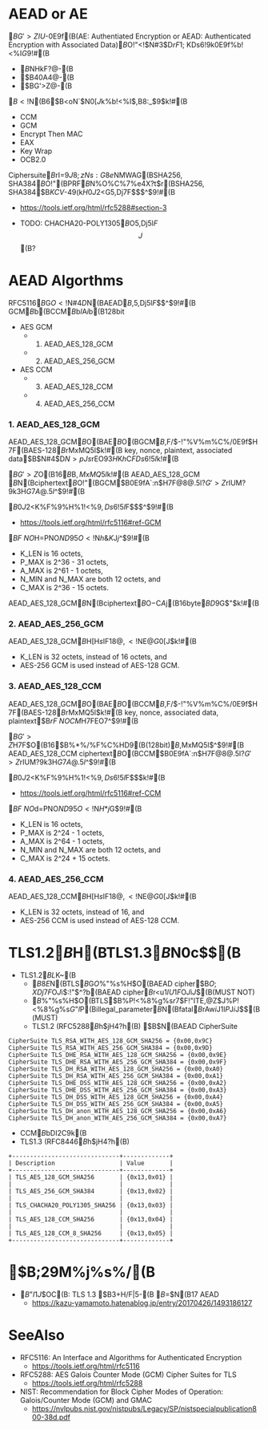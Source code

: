 # AEAD or AE
$BG'>ZIU$-0E9f(B(AE: Authentiated Encryption or AEAD: Authenticated Encryption with Associated Data)$B$O!"<!$N#3$D$rF1;~$KDs6!$9$k0E9f%b!<%I$G$9!#(B
- $B%G!<%?$NHkF?@-(B
- $B40A4@-(B
- $BG'>Z@-(B

$B<!$N(B6$B<oN`$N0[$J$k%b!<%I$,B8:_$9$k!#(B
- CCM
- GCM
- Encrypt Then MAC
- EAX
- Key Wrap
- OCB2.0

Ciphersuite$B$rI=$9J8;zNs:G8e$NMWAG(BSHA256, SHA384$B$O!"(BPRF$B$N%O%C%7%e4X?t$r(BSHA256, SHA384$B$KCV$-49$($k$H0J2<$G5,Dj$7$F$$$^$9!#(B
- https://tools.ietf.org/html/rfc5288#section-3

- TODO: CHACHA20-POLY1305$B$O5,Dj$5$l$F$$$J$$(B?

# AEAD Algorthms
RFC5116$B$G$O<!$N#4$D$N(BAEAD$B%"%k%4%j%:%`$,5,Dj$5$l$F$$$^$9!#(B
GCM$B$b(BCCM$B$b$I$A$i$b(B128bit
- AES GCM
  - 1. AEAD_AES_128_GCM
  - 2. AEAD_AES_256_GCM
- AES CCM
  - 3. AEAD_AES_128_CCM
  - 4. AEAD_AES_256_CCM

### 1. AEAD_AES_128_GCM

AEAD_AES_128_GCM$B$O(BAE$B%"%k%4%j%:%`$O(BGCM$B$,F/$-!"%V%m%C%/0E9f$H$7$F(BAES-128$B$rMxMQ$5$l$k!#(B
key, nonce, plaintext, associated data$B$N#4$D$N>pJs$rEO$9$3$H$K$h$C$FDs6!$5$l$k!#(B

$BG'>Z%?%0$O(B16$B%*%/%F%C%H(B(128bit)$B$,MxMQ$5$l$k!#(B
AEAD_AES_128_GCM $B$N(Bciphertext$B$O!"(BGCM$B0E9fA`:n$H$7$F@8@.$5$l$?G'>Z%?%0$rIUM?$9$k$3$H$G7A@.$5$l$^$9!#(B

$B0J2<$K%F%9%H%1!<%9$,Ds6!$5$l$F$$$^$9!#(B
- https://tools.ietf.org/html/rfc5116#ref-GCM

$BF~NO$H=PNO$ND9$5$O<!$N$h$&$K$J$j$^$9!#(B
- K_LEN is 16 octets,
- P_MAX is 2^36 - 31 octets,
- A_MAX is 2^61 - 1 octets,
- N_MIN and N_MAX are both 12 octets, and
- C_MAX is 2^36 - 15 octets.

AEAD_AES_128_GCM$B$N(Bciphertext$B$O$-$C$A$j(B16byte$BD9$G$"$k!#(B

### 2. AEAD_AES_256_GCM
AEAD_AES_128_GCM$B$H$[$H$s$IF1$8$@$,<!$NE@$G0[$J$k!#(B
- K_LEN is 32 octets, instead of 16 octets, and
- AES-256 GCM is used instead of AES-128 GCM.

### 3. AEAD_AES_128_CCM
AEAD_AES_128_GCM$B$O(BAE$B%"%k%4%j%:%`$O(BCCM$B$,F/$-!"%V%m%C%/0E9f$H$7$F(BAES-128$B$rMxMQ$5$l$k!#(B
key, nonce, associated data, plaintext$B$rF~NOCM$H$7$FEO$7$^$9!#(B

$BG'>Z%?%0$H$7$F$O(B16$B%*%/%F%C%HD9(B(128bit)$B$,MxMQ$5$l$^$9!#(B
AEAD_AES_128_CCM  ciphertext$B$O(BCCM$B0E9fA`:n$H$7$F@8@.$5$l$?G'>Z%?%0$rIUM?$9$k$3$H$G7A@.$5$l$^$9!#(B

$B0J2<$K%F%9%H%1!<%9$,Ds6!$5$l$F$$$k!#(B
- https://tools.ietf.org/html/rfc5116#ref-CCM

$BF~NO$d=PNO$ND9$5$O<!$N$H$*$j$G$9!#(B
- K_LEN is 16 octets,
- P_MAX is 2^24 - 1 octets,
- A_MAX is 2^64 - 1 octets,
- N_MIN and N_MAX are both 12 octets, and
- C_MAX is 2^24 + 15 octets.


### 4. AEAD_AES_256_CCM
AEAD_AES_128_CCM$B$H$[$H$s$IF1$8$@$,<!$NE@$G0[$J$k!#(B
- K_LEN is 32 octets, instead of 16, and
- AES-256 CCM is used instead of AES-128 CCM.

# TLS1.2$B$H(BTLS1.3$B$N0c$$(B


- TLS1.2$BL$K~(B
  - $B8E$$%P!<%8%g%s$N(BTLS$B$G$O%/%i%$%"%s%H$O(BAEAD cipher$B$O;XDj$7$F$O$J$i$:!"$^$?%5!<%PB&$b(BAEAD cipher$B$r<u$1IU$1$F$O$J$i$J$$(B(MUST NOT)
  - $B%/%i%$%"%s%H$O(BTLS$B%P!<%8%g%s$r%A%'%C%/$7$F!"ITE,@Z$J%P!<%8%g%s$G$"$l$P(Billegal_parameter$B$N(Bfatal$B%"%i!<%H$rAw$i$J$1$l$P$J$i$J$$(B(MUST)
  - TLS1.2 (RFC5288$B$h$jH4?h(B) $B$N(BAEAD CipherSuite
```
CipherSuite TLS_RSA_WITH_AES_128_GCM_SHA256 = {0x00,0x9C}
CipherSuite TLS_RSA_WITH_AES_256_GCM_SHA384 = {0x00,0x9D}
CipherSuite TLS_DHE_RSA_WITH_AES_128_GCM_SHA256 = {0x00,0x9E}
CipherSuite TLS_DHE_RSA_WITH_AES_256_GCM_SHA384 = {0x00,0x9F}
CipherSuite TLS_DH_RSA_WITH_AES_128_GCM_SHA256 = {0x00,0xA0}
CipherSuite TLS_DH_RSA_WITH_AES_256_GCM_SHA384 = {0x00,0xA1}
CipherSuite TLS_DHE_DSS_WITH_AES_128_GCM_SHA256 = {0x00,0xA2}
CipherSuite TLS_DHE_DSS_WITH_AES_256_GCM_SHA384 = {0x00,0xA3}
CipherSuite TLS_DH_DSS_WITH_AES_128_GCM_SHA256 = {0x00,0xA4}
CipherSuite TLS_DH_DSS_WITH_AES_256_GCM_SHA384 = {0x00,0xA5}
CipherSuite TLS_DH_anon_WITH_AES_128_GCM_SHA256 = {0x00,0xA6}
CipherSuite TLS_DH_anon_WITH_AES_256_GCM_SHA384 = {0x00,0xA7}
```
  - CCM$B$bDI2C$9$k(B
- TLS1.3 (RFC8446$B$h$jH4?h(B)
```
+------------------------------+-------------+
| Description                  | Value       |
+------------------------------+-------------+
| TLS_AES_128_GCM_SHA256       | {0x13,0x01} |
|                              |             |
| TLS_AES_256_GCM_SHA384       | {0x13,0x02} |
|                              |             |
| TLS_CHACHA20_POLY1305_SHA256 | {0x13,0x03} |
|                              |             |
| TLS_AES_128_CCM_SHA256       | {0x13,0x04} |
|                              |             |
| TLS_AES_128_CCM_8_SHA256     | {0x13,0x05} |
+------------------------------+-------------+
```

# $B;29M%j%s%/(B
- $B$"$I$1$J$$OC(B: TLS 1.3 $B3+H/F|5-(B $B$=$N(B17 AEAD
  - https://kazu-yamamoto.hatenablog.jp/entry/20170426/1493186127

# SeeAlso
- RFC5116: An Interface and Algorithms for Authenticated Encryption
  - https://tools.ietf.org/html/rfc5116
- RFC5288: AES Galois Counter Mode (GCM) Cipher Suites for TLS
  - https://tools.ietf.org/html/rfc5288
- NIST: Recommendation for Block Cipher Modes of Operation: Galois/Counter Mode (GCM) and GMAC
  - https://nvlpubs.nist.gov/nistpubs/Legacy/SP/nistspecialpublication800-38d.pdf

